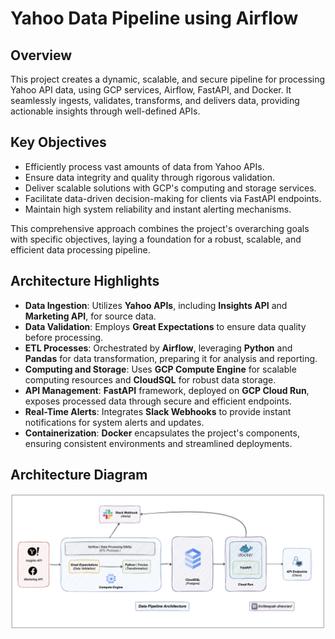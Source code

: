 
# Yahoo Data Pipeline using Airflow

## Overview

This project creates a dynamic, scalable, and secure pipeline for processing Yahoo API data, using GCP services, Airflow, FastAPI, and Docker. It seamlessly ingests, validates, transforms, and delivers data, providing actionable insights through well-defined APIs.


## Key Objectives

- Efficiently process vast amounts of data from Yahoo APIs.
- Ensure data integrity and quality through rigorous validation.
- Deliver scalable solutions with GCP's computing and storage services.
- Facilitate data-driven decision-making for clients via FastAPI endpoints.
- Maintain high system reliability and instant alerting mechanisms.


This comprehensive approach combines the project's overarching goals with specific objectives, laying a foundation for a robust, scalable, and efficient data processing pipeline.


## Architecture Highlights

- **Data Ingestion**: Utilizes **Yahoo APIs**, including **Insights API** and **Marketing API**, for source data.
- **Data Validation**: Employs **Great Expectations** to ensure data quality before processing.
- **ETL Processes**: Orchestrated by **Airflow**, leveraging **Python** and **Pandas** for data transformation, preparing it for analysis and reporting.
- **Computing and Storage**: Uses **GCP Compute Engine** for scalable computing resources and **CloudSQL** for robust data storage.
- **API Management**: **FastAPI** framework, deployed on **GCP Cloud Run**, exposes processed data through secure and efficient endpoints.
- **Real-Time Alerts**: Integrates **Slack Webhooks** to provide instant notifications for system alerts and updates.
- **Containerization**: **Docker** encapsulates the project's components, ensuring consistent environments and streamlined deployments.




## Architecture Diagram

![alt text](https://github.com/sheoran19/yahoo-airflow-data-engineering-project/blob/main/architecture_diagram.png)
